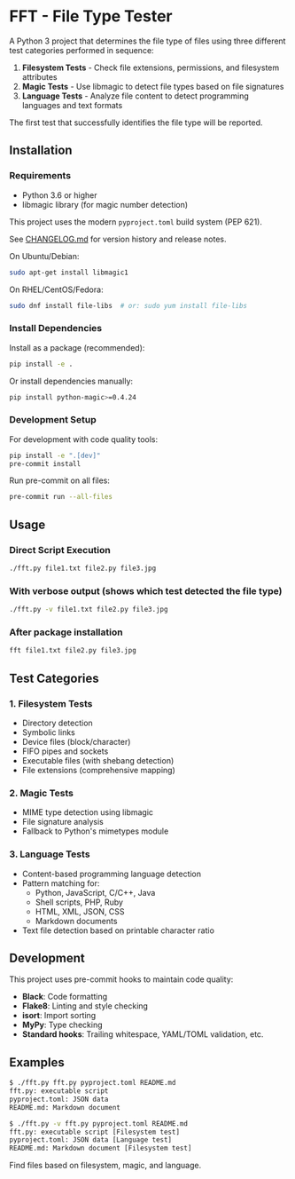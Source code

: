 # FFT - File Type Tester

A Python 3 project that determines the file type of files using three different test categories performed in sequence:

1. **Filesystem Tests** - Check file extensions, permissions, and filesystem attributes
2. **Magic Tests** - Use libmagic to detect file types based on file signatures
3. **Language Tests** - Analyze file content to detect programming languages and text formats

The first test that successfully identifies the file type will be reported.

## Installation

### Requirements

- Python 3.6 or higher
- libmagic library (for magic number detection)

This project uses the modern `pyproject.toml` build system (PEP 621).

See [CHANGELOG.md](CHANGELOG.md) for version history and release notes.

On Ubuntu/Debian:
```bash
sudo apt-get install libmagic1
```

On RHEL/CentOS/Fedora:
```bash
sudo dnf install file-libs  # or: sudo yum install file-libs
```

### Install Dependencies

Install as a package (recommended):
```bash
pip install -e .
```

Or install dependencies manually:
```bash
pip install python-magic>=0.4.24
```

### Development Setup

For development with code quality tools:
```bash
pip install -e ".[dev]"
pre-commit install
```

Run pre-commit on all files:
```bash
pre-commit run --all-files
```

## Usage

### Direct Script Execution

```bash
./fft.py file1.txt file2.py file3.jpg
```

### With verbose output (shows which test detected the file type)

```bash
./fft.py -v file1.txt file2.py file3.jpg
```

### After package installation

```bash
fft file1.txt file2.py file3.jpg
```

## Test Categories

### 1. Filesystem Tests
- Directory detection
- Symbolic links
- Device files (block/character)
- FIFO pipes and sockets
- Executable files (with shebang detection)
- File extensions (comprehensive mapping)

### 2. Magic Tests
- MIME type detection using libmagic
- File signature analysis
- Fallback to Python's mimetypes module

### 3. Language Tests
- Content-based programming language detection
- Pattern matching for:
  - Python, JavaScript, C/C++, Java
  - Shell scripts, PHP, Ruby
  - HTML, XML, JSON, CSS
  - Markdown documents
- Text file detection based on printable character ratio

## Development

This project uses pre-commit hooks to maintain code quality:

- **Black**: Code formatting
- **Flake8**: Linting and style checking
- **isort**: Import sorting
- **MyPy**: Type checking
- **Standard hooks**: Trailing whitespace, YAML/TOML validation, etc.

## Examples

```bash
$ ./fft.py fft.py pyproject.toml README.md
fft.py: executable script
pyproject.toml: JSON data
README.md: Markdown document

$ ./fft.py -v fft.py pyproject.toml README.md
fft.py: executable script [Filesystem test]
pyproject.toml: JSON data [Language test]
README.md: Markdown document [Filesystem test]
```
Find files based on filesystem, magic, and language.
